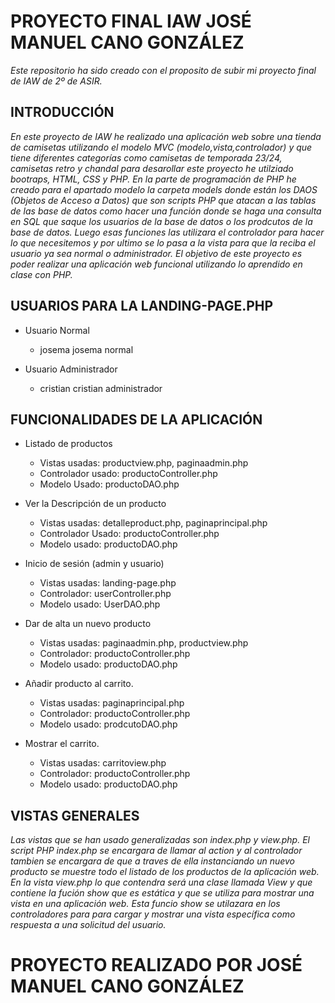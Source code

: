 # PROYECTO FINAL IAW JOSÉ MANUEL CANO GONZÁLEZ

*Este repositorio ha sido creado con el proposito de subir mi proyecto final de IAW de 2º de ASIR.*

## INTRODUCCIÓN ##

*En este proyecto de IAW he realizado una aplicación web sobre una tienda de camisetas utilizando el modelo MVC (modelo,vista,controlador) y que tiene diferentes categorías como camisetas de temporada 23/24, camisetas retro y chandal para desarollar este proyecto he utilziado bootraps, HTML, CSS y PHP. En la parte de programación de PHP he creado para el apartado modelo la carpeta models donde están los DAOS (Objetos de Acceso a Datos) que son scripts PHP que atacan a las tablas de las base de datos como hacer una función donde se haga una consulta en SQL que saque los usuarios de la base de datos o los prodcutos de la base de datos. Luego esas funciones las utilizara el controlador para hacer lo que necesitemos y por ultimo se lo pasa a la vista para que la reciba el usuario ya sea normal o administrador. El objetivo de este proyecto es poder realizar una aplicación web funcional utilizando lo aprendido en clase con PHP.*

## USUARIOS PARA LA LANDING-PAGE.PHP ##

* Usuario Normal 
    * josema josema normal

* Usuario Administrador
    * cristian cristian administrador


## FUNCIONALIDADES DE LA APLICACIÓN ##

* Listado de productos

    * Vistas usadas: productview.php, paginaadmin.php
    * Controlador usado: productoController.php
    * Modelo Usado: productoDAO.php

* Ver la Descripción de un producto

    * Vistas usadas: detalleproduct.php, paginaprincipal.php
    * Controlador Usado: productoController.php
    * Modelo usado: productoDAO.php

* Inicio de sesión (admin y usuario)

    * Vistas usadas: landing-page.php
    * Controlador: userController.php
    * Modelo usado: UserDAO.php

* Dar de alta un nuevo producto

    * Vistas usadas: paginaadmin.php, productview.php
    * Controlador: productoController.php
    * Modelo usado: productoDAO.php

* Añadir producto al carrito.

    * Vistas usadas: paginaprincipal.php
    * Controlador: productoController.php
    * Modelo usado: prodcutoDAO.php


* Mostrar el carrito.

    * Vistas usadas: carritoview.php
    * Controlador: productoController.php
    * Modelo usado: productoDAO.php


## VISTAS GENERALES ##

*Las vistas que se han usado generalizadas son index.php y view.php. El script PHP index.php se encargara de llamar al action y al controlador tambien se encargara de que a traves de ella instanciando un nuevo producto se muestre todo el listado de los productos de la aplicación web. En la vista view.php lo que contendra será una clase llamada View y que contiene la fución show que es estática y que se utiliza para mostrar una vista en una aplicación web. Esta funcio show se utilazara en los controladores para para cargar y mostrar una vista específica como respuesta a una solicitud del usuario.*



# PROYECTO REALIZADO POR JOSÉ MANUEL CANO GONZÁLEZ